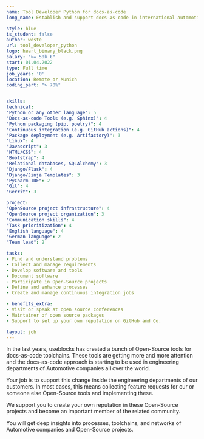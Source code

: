 ```yaml
---
name: Tool Developer Python for docs-as-code 
long_name: Establish and support docs-as-code in international automotive companies 

style: blue 
is_student: false 
author: woste 
url: tool_developer_python 
logo: heart_binary_black.png 
salary: ">= 50k €"
start: 01.04.2022 
type: Full time 
job_years: '0' 
location: Remote or Munich 
coding_part: "> 70%"


skills:
technical:
"Python or any other language": 5
"Docs-as-code Tools (e.g. Sphinx)": 4    
"Python packaging (pip, poetry)": 4
"Continuous integration (e.g. GitHub actions)": 4
"Package deployment (e.g. Artifactory)": 3
"Linux": 4
"Javascript": 3
"HTML/CSS": 4
"Bootstrap": 4
"Relational databases, SQLAlchemy": 3
"Django/Flask": 4
"Django/Jinja Templates": 3
"PyCharm IDE": 2
"Git": 4
"Gerrit": 3 

project:
"OpenSource project infrastructure": 4  
"OpenSource project organization": 3
"Communication skills": 4    
"Task prioritization": 4
"English language": 4
"German language": 2
"Team lead": 2 

tasks:
- Find and understand problems
- Collect and manage requirements
- Develop software and tools
- Document software
- Participate in Open-Source projects
- Define and enhance processes
- Create and manage continuous integration jobs

- benefits_extra:
- Visit or speak at open source conferences
- Maintainer of open source packages
- Support to set up your own reputation on GitHub and Co.

layout: job
---
```


In the last years, useblocks has created a bunch of Open-Source tools for docs-as-code toolchains. These tools are
getting more and more attention and the docs-as-code approach is starting to be used in engineering departments of
Automotive companies all over the world.

Your job is to support this change inside the engineering departments of our customers. In most cases, this means
collecting feature requests for our or someone else Open-Source tools and implementing these.

We support you to create your own reputation in these Open-Source projects and become an important member of the related
community.

You will get deep insights into processes, toolchains, and networks of Automotive companies and Open-Source projects. 